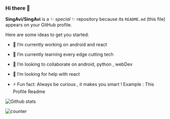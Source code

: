 ### Hi there 👋


**SingAvi/SingAvi** is a ✨ _special_ ✨ repository because its `README.md` (this file) appears on your GitHub profile.

Here are some ideas to get you started:

- 🔭 I’m currently working on android and react
- 🌱 I’m currently learning every edge cutting tech
- 👯 I’m looking to collaborate on android, python , webDev
- 🤔 I’m looking for help with react

- ⚡ Fun fact: Always be curious , it makes you smart ! Example : This Profile Readme


![Github stats](https://github-readme-stats.vercel.app/api?username=SingAvi)

![counter](https://ensx7b3qc6tn5x9.m.pipedream.net)

